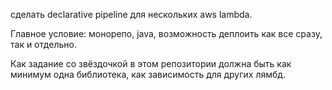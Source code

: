 сделать declarative pipeline для нескольких aws lambda.

Главное условие: монорепо, java, возможность деплоить как все сразу, так и отдельно.

Как задание со звёздочкой в этом репозитории должна быть как минимум одна библиотека, как зависимость для других лямбд.
